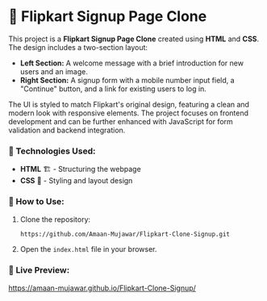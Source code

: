 
# 🚀 Flipkart Signup Page Clone  

This project is a **Flipkart Signup Page Clone** created using **HTML** and **CSS**. The design includes a two-section layout:  

- **Left Section:** A welcome message with a brief introduction for new users and an image.  
- **Right Section:** A signup form with a mobile number input field, a "Continue" button, and a link for existing users to log in.  

The UI is styled to match Flipkart's original design, featuring a clean and modern look with responsive elements. The project focuses on frontend development and can be further enhanced with JavaScript for form validation and backend integration.  

### **📂 Technologies Used:**  
- **HTML** 🏗️ - Structuring the webpage  
- **CSS** 🎨 - Styling and layout design   

### **📌 How to Use:**  
1. Clone the repository:  
   ```bash
   https://github.com/Amaan-Mujawar/Flipkart-Clone-Signup.git
   ```
2. Open the `index.html` file in your browser.  

### **🌟 Live Preview:**  
https://amaan-mujawar.github.io/Flipkart-Clone-Signup/